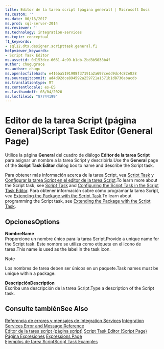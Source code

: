 ```yaml
---
title: Editor de la tarea script (página general) | Microsoft Docs
ms.custom: ''
ms.date: 06/13/2017
ms.prod: sql-server-2014
ms.reviewer: ''
ms.technology: integration-services
ms.topic: conceptual
f1_keywords:
- sql12.dts.designer.scripttask.general.f1
helpviewer_keywords:
- Script Task Editor
ms.assetid: 0d153dce-6661-4c99-b1db-2bd3b5038b4f
author: chugugrace
ms.author: chugu
ms.openlocfilehash: e416ba5191908f37191a2a697cedd9dc4c82e828
ms.sourcegitcommit: ad4d92dce894592a259721a1571b1d8736abacdb
ms.translationtype: MT
ms.contentlocale: es-ES
ms.lasthandoff: 08/04/2020
ms.locfileid: "87744199"
---
```

# <a name="script-task-editor-general-page"></a><span data-ttu-id="ee570-102">Editor de la tarea Script (página General)</span><span class="sxs-lookup"><span data-stu-id="ee570-102">Script Task Editor (General Page)</span></span>
  <span data-ttu-id="ee570-103">Utilice la página **General** del cuadro de diálogo **Editor de la tarea Script** para asignar un nombre a la tarea Script y describirla.</span><span class="sxs-lookup"><span data-stu-id="ee570-103">Use the **General** page of the **Script Task Editor** dialog box to name and describe the Script task.</span></span>  
  
 <span data-ttu-id="ee570-104">Para obtener más información acerca de la tarea Script, vea [Script Task](control-flow/script-task.md) y [Configurar la tarea Script en el editor de la tarea Script](extending-packages-scripting/task/configuring-the-script-task-in-the-script-task-editor.md).</span><span class="sxs-lookup"><span data-stu-id="ee570-104">To learn more about the Script task, see [Script Task](control-flow/script-task.md) and [Configuring the Script Task in the Script Task Editor](extending-packages-scripting/task/configuring-the-script-task-in-the-script-task-editor.md).</span></span> <span data-ttu-id="ee570-105">Para obtener información sobre cómo programar la tarea Script, vea [Extending the Package with the Script Task](extending-packages-scripting/task/extending-the-package-with-the-script-task.md).</span><span class="sxs-lookup"><span data-stu-id="ee570-105">To learn about programming the Script task, see [Extending the Package with the Script Task](extending-packages-scripting/task/extending-the-package-with-the-script-task.md).</span></span>  
  
## <a name="options"></a><span data-ttu-id="ee570-106">Opciones</span><span class="sxs-lookup"><span data-stu-id="ee570-106">Options</span></span>  
 <span data-ttu-id="ee570-107">**Nombre**</span><span class="sxs-lookup"><span data-stu-id="ee570-107">**Name**</span></span>  
 <span data-ttu-id="ee570-108">Proporcione un nombre único para la tarea Script.</span><span class="sxs-lookup"><span data-stu-id="ee570-108">Provide a unique name for the Script task.</span></span> <span data-ttu-id="ee570-109">Este nombre se utiliza como etiqueta en el icono de tarea.</span><span class="sxs-lookup"><span data-stu-id="ee570-109">This name is used as the label in the task icon.</span></span>  
  
> [!NOTE]  
>  <span data-ttu-id="ee570-110">Los nombres de tarea deben ser únicos en un paquete.</span><span class="sxs-lookup"><span data-stu-id="ee570-110">Task names must be unique within a package.</span></span>  
  
 <span data-ttu-id="ee570-111">**Descripción**</span><span class="sxs-lookup"><span data-stu-id="ee570-111">**Description**</span></span>  
 <span data-ttu-id="ee570-112">Escriba una descripción de la tarea Script.</span><span class="sxs-lookup"><span data-stu-id="ee570-112">Type a description of the Script task.</span></span>  
  
## <a name="see-also"></a><span data-ttu-id="ee570-113">Consulte también</span><span class="sxs-lookup"><span data-stu-id="ee570-113">See Also</span></span>  
 <span data-ttu-id="ee570-114">[Referencia de errores y mensajes de Integration Services](../../2014/integration-services/integration-services-error-and-message-reference.md) </span><span class="sxs-lookup"><span data-stu-id="ee570-114">[Integration Services Error and Message Reference](../../2014/integration-services/integration-services-error-and-message-reference.md) </span></span>  
 <span data-ttu-id="ee570-115">[Editor de la tarea script &#40;página script&#41;](../../2014/integration-services/script-task-editor-script-page.md) </span><span class="sxs-lookup"><span data-stu-id="ee570-115">[Script Task Editor &#40;Script Page&#41;](../../2014/integration-services/script-task-editor-script-page.md) </span></span>  
 <span data-ttu-id="ee570-116">[Página Expresiones](expressions/expressions-page.md) </span><span class="sxs-lookup"><span data-stu-id="ee570-116">[Expressions Page](expressions/expressions-page.md) </span></span>  
 [<span data-ttu-id="ee570-117">Ejemplos de tarea Script</span><span class="sxs-lookup"><span data-stu-id="ee570-117">Script Task Examples</span></span>](extending-packages-scripting-task-examples/script-task-examples.md)  
  
  
